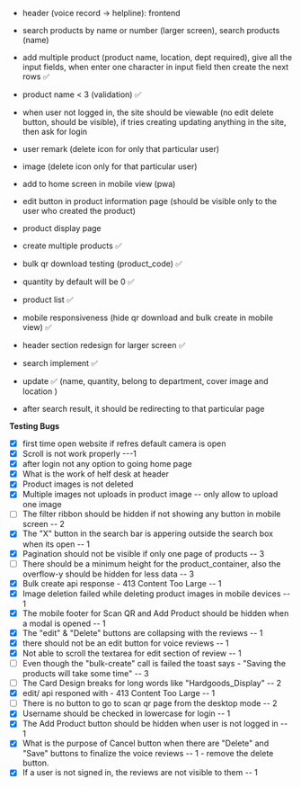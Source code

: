 - header (voice record -> helpline): frontend

- search products by name or number (larger screen), search products (name)

- add multiple product (product name, location, dept required), give all the input fields, when enter one character in input field then create the next rows ✅

- product name < 3 (validation) ✅

- when user not logged in, the site should be viewable (no edit delete button, should be visible), if tries creating updating anything in the site, then ask for login

- user remark (delete icon for only that particular user)

- image (delete icon only for that particular user)

- add to home screen in mobile view (pwa)

- edit button in product information page (should be visible only to the user who created the product)

- product display page

- create multiple products ✅

- bulk qr download testing (product_code) ✅

- quantity by default will be 0 ✅

- product list ✅

- mobile responsiveness (hide qr download and bulk create in mobile view) ✅

- header section redesign for larger screen ✅

- search implement ✅

- update ✅ (name, quantity, belong to department, cover image and location )

- after search result, it should be redirecting to that particular page

**Testing Bugs**

- [x] first time open website if refres default camera is open
- [x] Scroll is not work properly ---1
- [x] after login not any option to going home page
- [x] What is the work of helf desk at header
- [x] Product images is not deleted
- [x] Multiple images not uploads in product image -- only allow to upload one image
- [ ] The filter ribbon should be hidden if not showing any button in mobile screen -- 2
- [x] The "X" button in the search bar is appering outside the search box when its open -- 1
- [x] Pagination should not be visible if only one page of products -- 3
- [ ] There should be a minimum height for the product_container, also the overflow-y should be hidden for less data -- 3
- [x] Bulk create api response - 413 Content Too Large -- 1
- [x] Image deletion failed while deleting product images in mobile devices -- 1
- [X] The mobile footer for Scan QR and Add Product should be hidden when a modal is opened -- 1
- [x] The "edit" & "Delete" buttons are collapsing with the reviews -- 1
- [x] there should not be an edit button for voice reviews -- 1
- [x] Not able to scroll the textarea for edit section of review -- 1
- [ ] Even though the "bulk-create" call is failed the toast says - "Saving the products will take some time" -- 3
- [ ] The Card Design breaks for long words like "Hardgoods_Display" -- 2
- [x] edit/ api responed with - 413 Content Too Large -- 1
- [ ] There is no button to go to scan qr page from the desktop mode -- 2
- [x] Username should be checked in lowercase for login -- 1
- [x] The Add Product button should be hidden when user is not logged in -- 1
- [x] What is the purpose of Cancel button when there are "Delete" and "Save" buttons to finalize the voice reviews -- 1 - remove the delete button.
- [x] If a user is not signed in, the reviews are not visible to them -- 1
